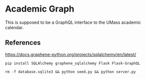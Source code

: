 # Academic Graph

This is supposed to be a GraphQL interface to the UMass academic calendar.

## References
https://docs.graphene-python.org/projects/sqlalchemy/en/latest/

`pip install SQLAlchemy graphene_sqlalchemy Flask Flask-GraphQL`

`rm -f database.sqlite3 && python seed.py && python server.py`